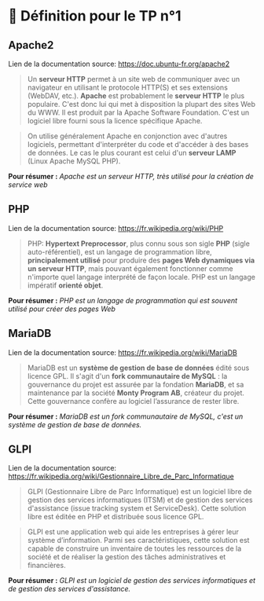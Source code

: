 # :book: Définition pour le TP n°1

## Apache2

Lien de la documentation source: https://doc.ubuntu-fr.org/apache2

>  Un **serveur HTTP** permet à un site web de communiquer avec un navigateur en utilisant le protocole HTTP(S) et ses extensions (WebDAV, etc.). **Apache** est probablement le **serveur HTTP** le plus populaire. C'est donc lui qui met à disposition la plupart des sites Web du WWW.
> Il est produit par la Apache Software Foundation. C'est un logiciel libre fourni sous la licence spécifique Apache.

> On utilise généralement Apache en conjonction avec d'autres logiciels, permettant d'interpréter du code et d'accéder à des bases de données. Le cas le plus courant est celui d'un **serveur LAMP** (Linux Apache MySQL PHP). 

**Pour résumer :** *Apache est un serveur HTTP, très utilisé pour la création de service web*

## PHP

Lien de la documentation source: https://fr.wikipedia.org/wiki/PHP

> PHP: **Hypertext Preprocessor**, plus connu sous son sigle **PHP** (sigle auto-référentiel), est un langage de programmation libre, **principalement utilisé** pour produire des **pages Web dynamiques via un serveur HTTP**, mais pouvant également fonctionner comme n'importe quel langage interprété de façon locale. PHP est un langage impératif **orienté objet**. 

**Pour résumer :** *PHP est un langage de programmation qui est souvent utilisé pour créer des pages Web*

## MariaDB

Lien de la documentation source: https://fr.wikipedia.org/wiki/MariaDB

> MariaDB est un **système de gestion de base de données** édité sous licence GPL. Il s'agit d'un **fork communautaire de MySQL** : la gouvernance du projet est assurée par la fondation **MariaDB**, et sa maintenance par la société **Monty Program AB**, créateur du projet. Cette gouvernance confère au logiciel l’assurance de rester libre. 

**Pour résumer :** *MariaDB est un fork communautaire de MySQL, c'est un système de gestion de base de données.*

## GLPI

Lien de la documentation source: https://fr.wikipedia.org/wiki/Gestionnaire_Libre_de_Parc_Informatique

> GLPI (Gestionnaire Libre de Parc Informatique) est un logiciel libre de gestion des services informatiques (ITSM) et de gestion des services d'assistance (issue tracking system et ServiceDesk). Cette solution libre est éditée en PHP et distribuée sous licence GPL. 

> GLPI est une application web qui aide les entreprises à gérer leur système d’information. Parmi ses caractéristiques, cette solution est capable de construire un inventaire de toutes les ressources de la société et de réaliser la gestion des tâches administratives et financières.

**Pour résumer :** *GLPI est un logiciel de gestion des services informatiques et de gestion des services d'assistance.*